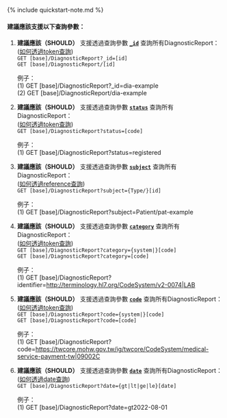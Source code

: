 {% include quickstart-note.md %}

#### 建議應該支援以下查詢參數：

1. **建議應該（SHOULD）** 支援透過查詢參數 **[`_id`](SearchParameter-DiagnosticReport-id.html)** 查詢所有DiagnosticReport：  
    ([如何透過token查詢](http://hl7.org/fhir/R4/search.html#token))  
    `GET [base]/DiagnosticReport?_id=[id]`  
    `GET [base]/DiagnosticReport/[id]`

    例子：  
      (1) GET [base]/DiagnosticReport?_id=dia-example  
      (2) GET [base]/DiagnosticReport/dia-example

2. **建議應該（SHOULD）** 支援透過查詢參數 **[`status`](SearchParameter-DiagnosticReport-status.html)** 查詢所有DiagnosticReport：  
    ([如何透過token查詢](http://hl7.org/fhir/R4/search.html#token))  
    `GET [base]/DiagnosticReport?status=[code]`

    例子：  
      (1) GET [base]/DiagnosticReport?status=registered

3. **建議應該（SHOULD）** 支援透過查詢參數 **[`subject`](SearchParameter-DiagnosticReport-subject.html)** 查詢所有DiagnosticReport：  
    ([如何透過reference查詢](http://hl7.org/fhir/R4/search.html#reference))    
    `GET [base]/DiagnosticReport?subject={Type/}[id]`

    例子：  
      (1) GET [base]/DiagnosticReport?subject=Patient/pat-example

4. **建議應該（SHOULD）** 支援透過查詢參數 **[`category`](SearchParameter-DiagnosticReport-category.html)** 查詢所有DiagnosticReport：  
    ([如何透過token查詢](http://hl7.org/fhir/R4/search.html#token))  
    `GET [base]/DiagnosticReport?category={system|}[code]`  
    `GET [base]/DiagnosticReport?category=[code]`

    例子：  
      (1) GET [base]/DiagnosticReport?identifier=http://terminology.hl7.org/CodeSystem/v2-0074|LAB

5. **建議應該（SHOULD）** 支援透過查詢參數 **[`code`](SearchParameter-DiagnosticReport-code.html)** 查詢所有DiagnosticReport：  
    ([如何透過token查詢](http://hl7.org/fhir/R4/search.html#token))  
    `GET [base]/DiagnosticReport?code={system|}[code]`  
    `GET [base]/DiagnosticReport?code=[code]`

    例子：  
      (1) GET [base]/DiagnosticReport?code=https://twcore.mohw.gov.tw/ig/twcore/CodeSystem/medical-service-payment-tw|09002C

6. **建議應該（SHOULD）** 支援透過查詢參數 **[`date`](SearchParameter-DiagnosticReport-date.html)** 查詢所有DiagnosticReport：  
    ([如何透過date查詢](http://hl7.org/fhir/R4/search.html#date))  
    `GET [base]/DiagnosticReport?date={gt|lt|ge|le}[date]`

    例子：  
      (1) GET [base]/DiagnosticReport?date=gt2022-08-01